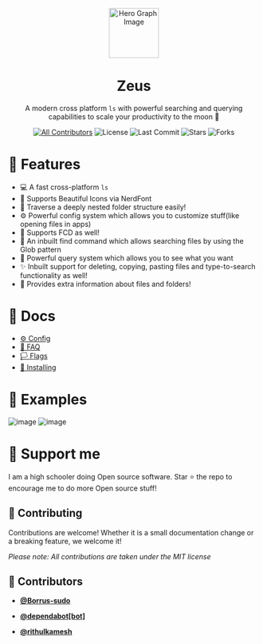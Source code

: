 <!-- DO NOT REMOVE - contributor_list:data:start:["Borrus-sudo", "dependabot[bot]", "rithulkamesh"]:end -->
<p align="center">
  <img width="100px" src="https://api.iconify.design/noto-v1:telescope.svg" align="center" alt="Hero Graph Image" />
  <h1 align="center">Zeus </h1>
  <p align="center"> A modern cross platform <code>ls</code> with powerful searching and querying capabilities to scale your productivity to the moon 🚀
  </p>
</p>
<div align='center'>

[![All Contributors](https://img.shields.io/github/contributors/Borrus-sudo/Zeus?color=orange)](#contributors-)
![License](https://img.shields.io/github/license/Borrus-sudo/Zeus?label=License)
![Last Commit](https://img.shields.io/github/last-commit/Borrus-sudo/Zeus?label=Last%20Commit)
![Stars](https://img.shields.io/github/stars/Borrus-sudo/Zeus)
![Forks](https://img.shields.io/github/forks/Borrus-sudo/Zeus)
</div>


# 🎩 Features

- 💻 A fast cross-platform `ls`
- 🎨 Supports Beautiful Icons via NerdFont
- 📁 Traverse a deeply nested folder structure easily!
- ⚙ Powerful config system which allows you to customize stuff(like opening files in apps)
- 💪 Supports FCD as well!
- 🔎 An inbuilt find command which allows searching files by using the Glob pattern
- 🧐 Powerful query system which allows you to see what you want
- ✨ Inbuilt support for deleting, copying, pasting files and type-to-search functionality as well!
- 📄 Provides extra information about files and folders!

# 📝 Docs

- [⚙️ Config](./docs/config.md)
- [🔮 FAQ](./docs/faq.md)
- [🏳 Flags](./docs/flags.md)
- [📨 Installing](./docs/installing.md)

# 🧬 Examples 
![image](https://user-images.githubusercontent.com/58482194/141684263-56bf362a-152f-4fc7-ab7e-4c43b3a723c5.png)
![image](https://user-images.githubusercontent.com/58482194/141684271-dc51f874-c087-4519-82e0-ac9ad8e4031b.png)

# 🕺 Support me

I am a high schooler doing Open source software. Star ⭐ the repo to encourage me to do more Open source stuff! 

## 🎉 Contributing
</div>
<div align='left'>

Contributions are welcome! Whether it is a small documentation change or a breaking feature, we welcome it!

_Please note: All contributions are taken under the MIT license_
</div>

<!-- prettier-ignore-start -->
<!-- DO NOT REMOVE - contributor_list:start -->
## 👥 Contributors


- **[@Borrus-sudo](https://github.com/Borrus-sudo)**

- **[@dependabot[bot]](https://github.com/apps/dependabot)**

- **[@rithulkamesh](https://github.com/rithulkamesh)**

<!-- DO NOT REMOVE - contributor_list:end -->
<!-- prettier-ignore-end -->
